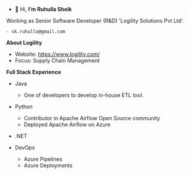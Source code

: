 - 👋 Hi, **I’m Ruhulla Sheik**

Working as Senior Software Developer (R&D) 'Logility Solutions Pvt Ltd'.

    - sk.ruhulla@gmail.com

**About Logility**

* Website: https://www.logility.com/
* Focus: Supply Chain Management

**Full Stack Experience**

* Java
   * One of developers to develop in-house ETL tool.
* Python
   * Contributor in Apache Airflow Open Source community
   * Deployed Apache Airflow on Azure
* .NET
* DevOps

  * Azure Pipelines
  * Azure Deployments
